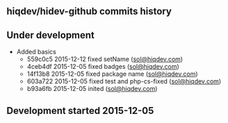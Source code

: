 hiqdev/hidev-github commits history
-----------------------------------

## Under development

- Added basics
    - 559c0c5 2015-12-12 fixed setName (sol@hiqdev.com)
    - 4ceb4df 2015-12-05 fixed badges (sol@hiqdev.com)
    - 14f13b8 2015-12-05 fixed package name (sol@hiqdev.com)
    - 603a722 2015-12-05 fixed test and php-cs-fixed (sol@hiqdev.com)
    - b93a6fb 2015-12-05 inited (sol@hiqdev.com)

## Development started 2015-12-05

